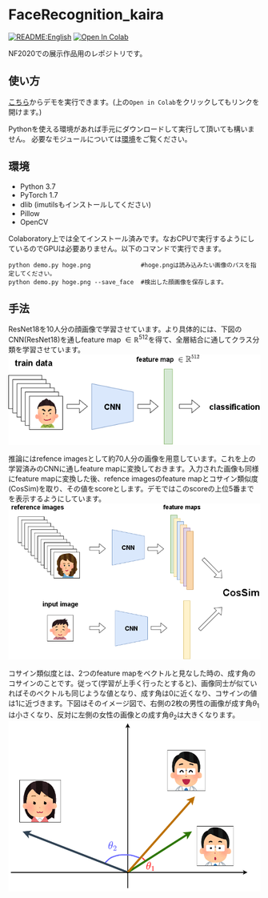 # FaceRecognition_kaira
[![README:English](https://img.shields.io/badge/README-English-red)](README_en.md)  [![Open In Colab](https://colab.research.google.com/assets/colab-badge.svg)](https://colab.research.google.com/github/KYM384/FaceRecognition_kaira/blob/main/demo.ipynb)

NF2020での展示作品用のレポジトリです。


## 使い方
[こちら](https://colab.research.google.com/github/KYM384/FaceRecognition_kaira/blob/main/demo.ipynb)からデモを実行できます。(上の`Open in Colab`をクリックしてもリンクを開けます。)

Pythonを使える環境があれば手元にダウンロードして実行して頂いても構いません。
必要なモジュールについては[環境](##環境)をご覧ください。


## 環境
 - Python 3.7
 - PyTorch 1.7
 - dlib (imutilsもインストールしてください)
 - Pillow
 - OpenCV

Colaboratory上では全てインストール済みです。なおCPUで実行するようにしているのでGPUは必要ありません。以下のコマンドで実行できます。
```
python demo.py hoge.png              #hoge.pngは読み込みたい画像のパスを指定してください。
python demo.py hoge.png --save_face  #検出した顔画像を保存します。
```


## 手法
ResNet18を10人分の顔画像で学習させています。より具体的には、下図のCNN(ResNet18)を通しfeature map $\in \mathbb{R}^{512}$を得て、全層結合に通してクラス分類を学習させています。
![training](images/training.png)

推論にはrefence imagesとして約70人分の画像を用意しています。これを上の学習済みのCNNに通しfeature mapに変換しておきます。入力された画像も同様にfeature mapに変換した後、refence imagesのfeature mapとコサイン類似度(CosSim)を取り、その値をscoreとします。デモではこのscoreの上位5番までを表示するようにしています。
![inference](images/inference.png)

コサイン類似度とは、2つのfeature mapをベクトルと見なした時の、成す角のコサインのことです。従って(学習が上手く行ったとすると)、画像同士が似ていればそのベクトルも同じような値となり、成す角は0に近くなり、コサインの値は1に近づきます。下図はそのイメージ図で、右側の2枚の男性の画像が成す角$\theta_1$は小さくなり、反対に左側の女性の画像との成す角$\theta_2$は大きくなります。
![image of cosine_similarity](images/cosine.png)
